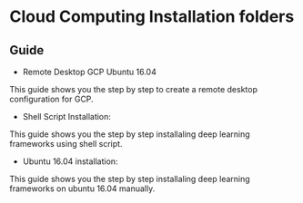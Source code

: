 # Cloud Computing Installation folders

## Guide


* Remote Desktop GCP Ubuntu 16.04

This guide shows you the step by step to create a remote desktop configuration for GCP.

* Shell Script Installation:

This guide shows you the step by step installaling deep learning frameworks using shell script.


* Ubuntu 16.04 installation:

This guide shows you the step by step installaling deep learning frameworks on ubuntu 16.04 manually.

